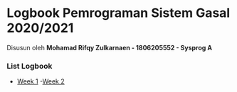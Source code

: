# Logbook Pemrograman Sistem Gasal 2020/2021

Disusun oleh **Mohamad Rifqy Zulkarnaen - 1806205552 - Sysprog A**

### List Logbook
- [Week 1](https://github.com/mrifqyz/logbook-sysprg-gsl2021/blob/master/Week%201/1806205552_Rifqy_Week_1.md)
-[Week 2](https://github.com/mrifqyz/logbook-sysprg-gsl2021/blob/master/Week%202/1806205552_Rifqy_Week_2.md)
